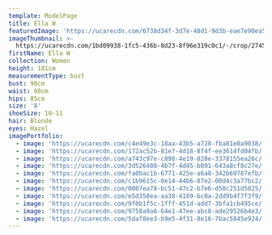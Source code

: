 ```yaml
---
template: ModelPage
title: Ella W
featuredImage: 'https://ucarecdn.com/6738d34f-3d7e-48d1-9d3b-eae7e90ea52e/'
imageThumbnail: >-
  https://ucarecdn.com/1bd09938-1fc5-436b-8d23-8f96e319c0c1/-/crop/2745x4386/1322,731/-/preview/
firstName: Ella W
collection: Women
height: 181cm
measurementType: bust
bust: 90cm
waist: 68cm
hips: 85cm
size: '8'
shoeSize: 10-11
hair: Blonde
eyes: Hazel
imagePortfolio:
  - image: 'https://ucarecdn.com/c4e49e3c-18aa-43b5-a728-fba81e0a9038/'
  - image: 'https://ucarecdn.com/172ac52b-81e7-4d18-8f4f-ee3614fd04fb/'
  - image: 'https://ucarecdn.com/a743c97e-c898-4e19-828e-3378155ea26c/'
  - image: 'https://ucarecdn.com/3d526480-4b7f-4d45-b091-643a8cf8c27e/'
  - image: 'https://ucarecdn.com/fa0bac1b-6771-425e-a6a8-342b69787efb/'
  - image: 'https://ucarecdn.com/c1b9615c-0e14-44b6-87e2-00d4c3a77bc2/'
  - image: 'https://ucarecdn.com/0807ea78-bc51-47c2-b7e6-d58c251d5025/'
  - image: 'https://ucarecdn.com/e5d358ea-aa38-4189-bc0a-2dd9b4f7f3f9/'
  - image: 'https://ucarecdn.com/9f0b1f5c-1fff-451d-add7-3bfa1cb495ce/'
  - image: 'https://ucarecdn.com/9758a9a8-64e1-47ee-abc8-ade29526b4e3/'
  - image: 'https://ucarecdn.com/5daf8ee3-b9e5-4f31-8e16-7bac5845e924/'
---
```


